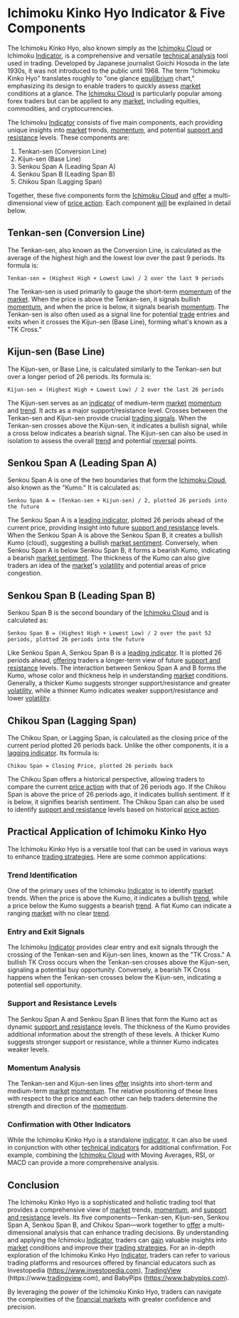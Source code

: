# Ichimoku Kinko Hyo Indicator & Five Components

The Ichimoku Kinko Hyo, also known simply as the [Ichimoku Cloud](../i/ichimoku_cloud.md) or Ichimoku [Indicator](../i/indicator.md), is a comprehensive and versatile [technical analysis](../t/technical_analysis.md) tool used in trading. Developed by Japanese journalist Goichi Hosoda in the late 1930s, it was not introduced to the public until 1968. The term "Ichimoku Kinko Hyo" translates roughly to "one glance [equilibrium](../e/equilibrium.md) chart," emphasizing its design to enable traders to quickly assess [market](../m/market.md) conditions at a glance. The [Ichimoku Cloud](../i/ichimoku_cloud.md) is particularly popular among forex traders but can be applied to any [market](../m/market.md), including equities, commodities, and cryptocurrencies.

The Ichimoku [Indicator](../i/indicator.md) consists of five main components, each providing unique insights into [market](../m/market.md) trends, [momentum](../m/momentum.md), and potential [support and resistance](../s/support_and_resistance.md) levels. These components are:

1. Tenkan-sen (Conversion Line)
2. Kijun-sen (Base Line)
3. Senkou Span A (Leading Span A)
4. Senkou Span B (Leading Span B)
5. Chikou Span (Lagging Span)

Together, these five components form the [Ichimoku Cloud](../i/ichimoku_cloud.md) and [offer](../o/offer.md) a multi-dimensional view of [price action](../p/price_action.md). Each component [will](../w/will.md) be explained in detail below.

## Tenkan-sen (Conversion Line)

The Tenkan-sen, also known as the Conversion Line, is calculated as the average of the highest high and the lowest low over the past 9 periods. Its formula is:

```
Tenkan-sen = (Highest High + Lowest Low) / 2 over the last 9 periods
```

The Tenkan-sen is used primarily to gauge the short-term [momentum](../m/momentum.md) of the [market](../m/market.md). When the price is above the Tenkan-sen, it signals bullish [momentum](../m/momentum.md), and when the price is below, it signals bearish [momentum](../m/momentum.md). The Tenkan-sen is also often used as a signal line for potential [trade](../t/trade.md) entries and exits when it crosses the Kijun-sen (Base Line), forming what's known as a "TK Cross."

## Kijun-sen (Base Line)

The Kijun-sen, or Base Line, is calculated similarly to the Tenkan-sen but over a longer period of 26 periods. Its formula is:

```
Kijun-sen = (Highest High + Lowest Low) / 2 over the last 26 periods
```

The Kijun-sen serves as an [indicator](../i/indicator.md) of medium-term [market](../m/market.md) [momentum](../m/momentum.md) and [trend](../t/trend.md). It acts as a major support/resistance level. Crosses between the Tenkan-sen and Kijun-sen provide crucial [trading signals](../t/trading_signals.md). When the Tenkan-sen crosses above the Kijun-sen, it indicates a bullish signal, while a cross below indicates a bearish signal. The Kijun-sen can also be used in isolation to assess the overall [trend](../t/trend.md) and potential [reversal](../r/reversal.md) points.

## Senkou Span A (Leading Span A)

Senkou Span A is one of the two boundaries that form the [Ichimoku Cloud](../i/ichimoku_cloud.md), also known as the "Kumo." It is calculated as:

```
Senkou Span A = (Tenkan-sen + Kijun-sen) / 2, plotted 26 periods into the future
```

The Senkou Span A is a [leading indicator](../l/leading_indicator.md), plotted 26 periods ahead of the current price, providing insight into future [support and resistance](../s/support_and_resistance.md) levels. When the Senkou Span A is above the Senkou Span B, it creates a bullish Kumo (cloud), suggesting a bullish [market sentiment](../m/market_sentiment.md). Conversely, when Senkou Span A is below Senkou Span B, it forms a bearish Kumo, indicating a bearish [market sentiment](../m/market_sentiment.md). The thickness of the Kumo can also give traders an idea of the [market](../m/market.md)'s [volatility](../v/volatility.md) and potential areas of price congestion.

## Senkou Span B (Leading Span B)

Senkou Span B is the second boundary of the [Ichimoku Cloud](../i/ichimoku_cloud.md) and is calculated as:

```
Senkou Span B = (Highest High + Lowest Low) / 2 over the past 52 periods, plotted 26 periods into the future
```

Like Senkou Span A, Senkou Span B is a [leading indicator](../l/leading_indicator.md). It is plotted 26 periods ahead, [offering](../o/offering.md) traders a longer-term view of future [support and resistance](../s/support_and_resistance.md) levels. The interaction between Senkou Span A and B forms the Kumo, whose color and thickness help in understanding [market](../m/market.md) conditions. Generally, a thicker Kumo suggests stronger support/resistance and greater [volatility](../v/volatility.md), while a thinner Kumo indicates weaker support/resistance and lower [volatility](../v/volatility.md).

## Chikou Span (Lagging Span)

The Chikou Span, or Lagging Span, is calculated as the closing price of the current period plotted 26 periods back. Unlike the other components, it is a [lagging indicator](../l/lagging_indicator.md). Its formula is:

```
Chikou Span = Closing Price, plotted 26 periods back
```

The Chikou Span offers a historical perspective, allowing traders to compare the current [price action](../p/price_action.md) with that of 26 periods ago. If the Chikou Span is above the price of 26 periods ago, it indicates bullish sentiment. If it is below, it signifies bearish sentiment. The Chikou Span can also be used to identify [support and resistance](../s/support_and_resistance.md) levels based on historical [price action](../p/price_action.md).

## Practical Application of Ichimoku Kinko Hyo

The Ichimoku Kinko Hyo is a versatile tool that can be used in various ways to enhance [trading strategies](../t/trading_strategies.md). Here are some common applications:

### Trend Identification

One of the primary uses of the Ichimoku [Indicator](../i/indicator.md) is to identify [market](../m/market.md) trends. When the price is above the Kumo, it indicates a bullish [trend](../t/trend.md), while a price below the Kumo suggests a bearish [trend](../t/trend.md). A flat Kumo can indicate a ranging [market](../m/market.md) with no clear [trend](../t/trend.md).

### Entry and Exit Signals

The Ichimoku [Indicator](../i/indicator.md) provides clear entry and exit signals through the crossing of the Tenkan-sen and Kijun-sen lines, known as the "TK Cross." A bullish TK Cross occurs when the Tenkan-sen crosses above the Kijun-sen, signaling a potential buy opportunity. Conversely, a bearish TK Cross happens when the Tenkan-sen crosses below the Kijun-sen, indicating a potential sell opportunity.

### Support and Resistance Levels

The Senkou Span A and Senkou Span B lines that form the Kumo act as dynamic [support and resistance](../s/support_and_resistance.md) levels. The thickness of the Kumo provides additional information about the strength of these levels. A thicker Kumo suggests stronger support or resistance, while a thinner Kumo indicates weaker levels.

### Momentum Analysis

The Tenkan-sen and Kijun-sen lines [offer](../o/offer.md) insights into short-term and medium-term [market](../m/market.md) [momentum](../m/momentum.md). The relative positioning of these lines with respect to the price and each other can help traders determine the strength and direction of the [momentum](../m/momentum.md).

### Confirmation with Other Indicators

While the Ichimoku Kinko Hyo is a standalone [indicator](../i/indicator.md), it can also be used in conjunction with other [technical indicators](../t/technical_indicator.md) for additional confirmation. For example, combining the [Ichimoku Cloud](../i/ichimoku_cloud.md) with Moving Averages, RSI, or MACD can provide a more comprehensive analysis.

## Conclusion

The Ichimoku Kinko Hyo is a sophisticated and holistic trading tool that provides a comprehensive view of [market](../m/market.md) trends, [momentum](../m/momentum.md), and [support and resistance](../s/support_and_resistance.md) levels. Its five components—Tenkan-sen, Kijun-sen, Senkou Span A, Senkou Span B, and Chikou Span—work together to [offer](../o/offer.md) a multi-dimensional analysis that can enhance trading decisions. By understanding and applying the Ichimoku [Indicator](../i/indicator.md), traders can [gain](../g/gain.md) valuable insights into [market](../m/market.md) conditions and improve their [trading strategies](../t/trading_strategies.md). For an in-depth exploration of the Ichimoku Kinko Hyo [Indicator](../i/indicator.md), traders can refer to various trading platforms and resources offered by financial educators such as Investopedia (https://www.investopedia.com), [TradingView](../t/tradingview.md) (https://www.[tradingview](../t/tradingview.md).com), and BabyPips (https://www.babypips.com).

By leveraging the power of the Ichimoku Kinko Hyo, traders can navigate the complexities of the [financial markets](../f/financial_market.md) with greater confidence and precision.